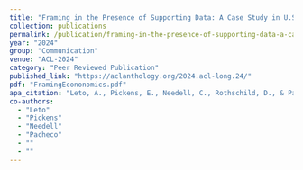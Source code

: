```yaml
---
title: "Framing in the Presence of Supporting Data: A Case Study in U.S. Economic News"
collection: publications
permalink: /publication/framing-in-the-presence-of-supporting-data-a-case-study-in-us-economic-news
year: "2024"
group: "Communication"
venue: "ACL-2024"
category: "Peer Reviewed Publication"
published_link: "https://aclanthology.org/2024.acl-long.24/"
pdf: "FramingEcononomics.pdf"
apa_citation: "Leto, A., Pickens, E., Needell, C., Rothschild, D., & Pacheco, M. L. (2024). Framing in the Presence of Supporting Data: A Case Study in U.S. Economic News. Proceedings of the 62nd Annual Meeting of the Association for Computational Linguistics (Volume 1: Long Papers), 393-415. https://doi.org/10.18653/v1/2024.acl-long.24"
co-authors:
  - "Leto"
  - "Pickens"
  - "Needell"
  - "Pacheco"
  - ""
  - ""
---
```

